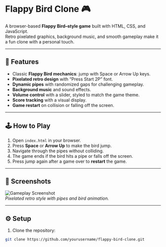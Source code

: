 # Flappy Bird Clone 🎮

A browser-based **Flappy Bird–style game** built with HTML, CSS, and JavaScript.  
Retro pixelated graphics, background music, and smooth gameplay make it a fun clone with a personal touch.

---

## 🎯 Features

- Classic **Flappy Bird mechanics**: jump with Space or Arrow Up keys.
- **Pixelated retro design** with “Press Start 2P” font.
- **Dynamic pipes** with randomized gaps for challenging gameplay.
- **Background music** and sound effects.
- **Volume control** with a slider, styled to match the game theme.
- **Score tracking** with a visual display.
- **Game restart** on collision or falling off the screen.

---

## 🕹 How to Play

1. Open `index.html` in your browser.
2. Press **Space** or **Arrow Up** to make the bird jump.
3. Navigate through the pipes without colliding.
4. The game ends if the bird hits a pipe or falls off the screen.
5. Press jump again after a game over to **restart** the game.

---

## 🎨 Screenshots

![Gameplay Screenshot]([/img/gameplay-screenshot.png])  
*Pixelated retro style with pipes and bird animation.*

---

## ⚙️ Setup

1. Clone the repository:

```bash
git clone https://github.com/yourusername/flappy-bird-clone.git
